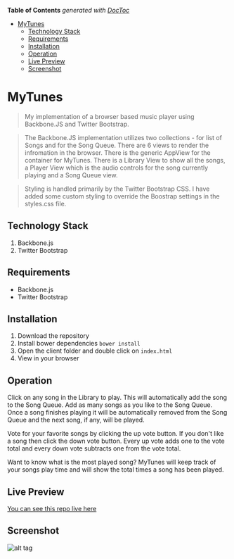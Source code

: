 <!-- START doctoc generated TOC please keep comment here to allow auto update -->
<!-- DON'T EDIT THIS SECTION, INSTEAD RE-RUN doctoc TO UPDATE -->
**Table of Contents**  *generated with [DocToc](https://github.com/thlorenz/doctoc)*

- [MyTunes](#mytunes)
  - [Technology Stack](#technology-stack)
  - [Requirements](#requirements)
  - [Installation](#installation)
  - [Operation](#operation)
  - [Live Preview](#live-preview)
  - [Screenshot](#screenshot)

<!-- END doctoc generated TOC please keep comment here to allow auto update -->

# MyTunes
> My implementation of a browser based music player using Backbone.JS and Twitter Bootstrap. 

> The Backbone.JS implementation utilizes two collections - for list of Songs and for the Song Queue.
There are 6 views to render the infromation in the browser. There is the generic AppView for the 
container for MyTunes. There is a Library View to show all the songs, a Player View which is the
audio controls for the song currently playing and a Song Queue view.

> Styling is handled primarily by the Twitter Bootstrap CSS. I have added some custom styling to 
override the Boostrap settings in the styles.css file.

## Technology Stack
1. Backbone.js
2. Twitter Bootstrap

## Requirements
- Backbone.js
- Twitter Bootstrap

## Installation
1. Download the repository
2. Install bower dependencies `bower install`
3. Open the client folder and double click on `index.html`
4. View in your browser

## Operation
Click on any song in the Library to play. This will automatically add the song to the Song Queue.
Add as many songs as you like to the Song Queue. Once a song finishes playing it will be
automatically removed from the Song Queue and the next song, if any, will be played.

Vote for your favorite songs by clicking the up vote button. If you don't like a song then
click the down vote button. Every up vote adds one to the vote total and every down vote
subtracts one from the vote total.

Want to know what is the most played song? MyTunes will keep track of your songs play time and
will show the total times a song has been played.

## Live Preview
[You can see this repo live here](http://jenniferbland.com/mytunes/)


## Screenshot
![alt tag](http://jenniferbland.com/mytunes/screenshot.png)
